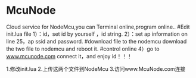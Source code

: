 # McuNode
Cloud service for NodeMcu,you can Terminal online,program online..
#Edit init.lua file 
1）：id，set id by yourself ，id string.
2）：set ap information on line 25，ap ssid and password.
#download file to the nodemcu
download the two file to nodemcu and reboot it.
#control online
4）go to www.mcunode.com connect it，and enjoy id！！！

1.修改init.lua
2.上传这两个文件到NodeMcu
3.访问www.McuNode.com连接
